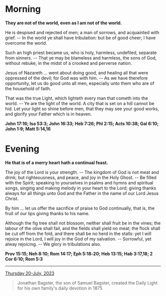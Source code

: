 # Morning

**They are not of the world, even as I am not of the world.**
 
He is despised and rejected of men; a man of sorrows, and acquainted with grief. -- In the world ye shall have tribulation: but be of good cheer; I have overcome the world.
 
Such an high priest became us, who is holy, harmless, undefiled, separate from sinners. -- That ye may be blameless and harmless, the sons of God, without rebuke, in the midst of a crooked and perverse nation.
 
Jesus of Nazareth ... went about doing good, and healing all that were oppressed of the devil; for God was with him. -- As we have therefore opportunity, let us do good unto all men, especially unto them who are of the household of faith.
 
That was the true Light, which lighteth every man that cometh into the world. -- Ye are the light of the world. A city that is set on a hill cannot be hid. Let your light so shine before men, that they may see your good works, and glorify your Father which is in heaven.  

**John 17:16; Isa 53:3; John 16:33; Heb 7:26; Phl 2:15; Acts 10:38; Gal 6:10; John 1:9; Matt 5:14,16**

# Evening

**He that is of a merry heart hath a continual feast.**
 
The joy of the Lord is your strength. -- The kingdom of God is not meat and drink; but righteousness, and peace, and joy in the Holy Ghost. -- Be filled with the Spirit; speaking to yourselves in psalms and hymns and spiritual songs, singing and making melody in your heart to the Lord; giving thanks always for all things unto God and the Father in the name of our Lord Jesus Christ.
 
By him ... let us offer the sacrifice of praise to God continually, that is, the fruit of our lips giving thanks to his name.
 
Although the fig tree shall not blossom, neither shall fruit be in the vines; the labour of the olive shall fail, and the fields shall yield no meat; the flock shall be cut off from the fold, and there shall be no herd in the stalls: yet I will rejoice in the Lord, I will joy in the God of my salvation. -- Sorrowful, yet alway rejoicing. -- We glory in tribulations also.  

**Prov 15:15; Neh 8:10; Rom 14:17; Eph 5:18‑20; Heb 13:15; Hab 3:17,18; 2 Cor 6:10; Rom 5:3**

---

[Thursday 20-July, 2023](https://t.me/s/daily_light)

> Jonathan Bagster, the son of Samuel Bagster, created the Daily Light for his own family's daily devotion in 1875

